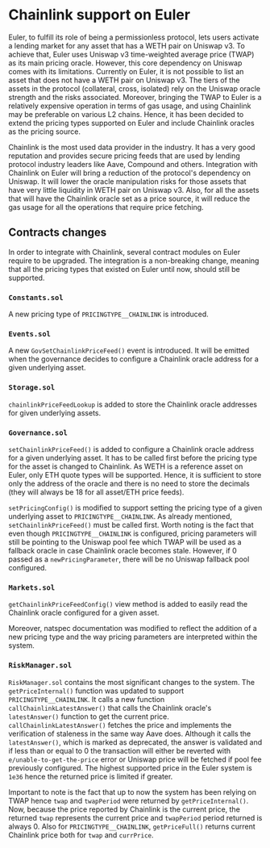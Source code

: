 # Chainlink support on Euler

Euler, to fulfill its role of being a permissionless protocol, lets users activate a lending market for any asset that has a WETH pair on Uniswap v3. To achieve that, Euler uses Uniswap v3 time-weighted average price (TWAP) as its main pricing oracle. However, this core dependency on Uniswap comes with its limitations. Currently on Euler, it is not possible to list an asset that does not have a WETH pair on Uniswap v3. The tiers of the assets in the protocol (collateral, cross, isolated) rely on the Uniswap oracle strength and the risks associated. Moreover, bringing the TWAP to Euler is a relatively expensive operation in terms of gas usage, and using Chainlink may be preferable on various L2 chains. Hence, it has been decided to extend the pricing types supported on Euler and include Chainlink oracles as the pricing source.

Chainlink is the most used data provider in the industry. It has a very good reputation and provides secure pricing feeds that are used by lending protocol industry leaders like Aave, Compound and others. Integration with Chainlink on Euler will bring a reduction of the protocol's dependency on Uniswap. It will lower the oracle manipulation risks for those assets that have very little liquidity in WETH pair on Uniswap v3. Also, for all the assets that will have the Chainlink oracle set as a price source, it will reduce the gas usage for all the operations that require price fetching.


## Contracts changes

In order to integrate with Chainlink, several contract modules on Euler require to be upgraded. The integration is a non-breaking change, meaning that all the pricing types that existed on Euler until now, should still be supported.

### `Constants.sol`

A new pricing type of `PRICINGTYPE__CHAINLINK` is introduced.

### `Events.sol`

A new `GovSetChainlinkPriceFeed()` event is introduced. It will be emitted when the governance decides to configure a Chainlink oracle address for a given underlying asset.

### `Storage.sol`

`chainlinkPriceFeedLookup` is added to store the Chainlink oracle addresses for given underlying assets.

### `Governance.sol`

`setChainlinkPriceFeed()` is added to configure a Chainlink oracle address for a given underlying asset. It has to be called first before the pricing type for the asset is changed to Chainlink. As WETH is a reference asset on Euler, only ETH quote types will be supported. Hence, it is sufficient to store only the address of the oracle and there is no need to store the decimals (they will always be 18 for all asset/ETH price feeds).

`setPricingConfig()` is modified to support setting the pricing type of a given underlying asset to `PRICINGTYPE__CHAINLINK`. As already mentioned, `setChainlinkPriceFeed()` must be called first. Worth noting is the fact that even though `PRICINGTYPE__CHAINLINK` is configured, pricing parameters will still be pointing to the Uniswap pool fee which TWAP will be used as a fallback oracle in case Chainlink oracle becomes stale. However, if 0 passed as a `newPricingParameter`, there will be no Uniswap fallback pool configured.

### `Markets.sol`

`getChainlinkPriceFeedConfig()` view method is added to easily read the Chainlink oracle configured for a given asset.

Moreover, natspec documentation was modified to reflect the addition of a new pricing type and the way pricing parameters are interpreted within the system.

### `RiskManager.sol`

`RiskManager.sol` contains the most significant changes to the system. The `getPriceInternal()` function was updated to support `PRICINGTYPE__CHAINLINK`. It calls a new function `callChainlinkLatestAnswer()` that calls the Chainlink oracle's `latestAnswer()` function to get the current price. `callChainlinkLatestAnswer()` fetches the price and implements the verification of staleness in the same way Aave does. Although it calls the `latestAnswer()`, which is marked as deprecated, the answer is validated and if less than or equal to 0 the transaction will either be reverted with `e/unable-to-get-the-price` error or Uniswap price will be fetched if pool fee previously configured. The highest supported price in the Euler system is `1e36` hence the returned price is limited if greater.

Important to note is the fact that up to now the system has been relying on TWAP hence `twap` and `twapPeriod` were returned by `getPriceInternal()`. Now, because the price reported by Chainlink is the current price, the returned `twap` represents the current price and `twapPeriod` period returned is always 0. Also for `PRICINGTYPE__CHAINLINK`, `getPriceFull()` returns current Chainlink price both for `twap` and `currPrice`.
